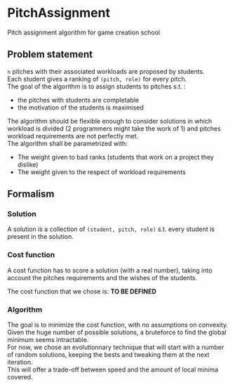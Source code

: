 # PitchAssignment
Pitch assignment algorithm for game creation school

## Problem statement
`n` pitches with their associated workloads are proposed by students.  
Each student gives a ranking of `(pitch, role)` for every pitch.  
The goal of the algorithm is to assign students to pitches s.t. :
- the pitches with students are completable
- the motivation of the students is maximised

The algorithm should be flexible enough to consider solutions in which workload is divided
(2 programmers might take the work of 1) and pitches workload requirements are not perfectly met.  
The algorithm shall be parametrized with:
- The weight given to bad ranks (students that work on a project they dislike)
- The weight given to the respect of workload requirements

## Formalism

### Solution
A solution is a collection of `(student, pitch, role)` s.t. every student is present in the solution.

### Cost function
A cost function has to score a solution (with a real number), 
taking into account the pitches requirements and the wishes of the students.

The cost function that we chose is: **TO BE DEFINED**

### Algorithm
The goal is to minimize the cost function, with no assumptions on convexity.  
Given the huge number of possible solutions, a bruteforce to find the global minimum seems intractable.  
For now, we chose an evolutionnary technique that will start with a number of random solutions, keeping the bests and tweaking them at the next iteration.  
This will offer a trade-off between speed and the amount of local minima covered.

